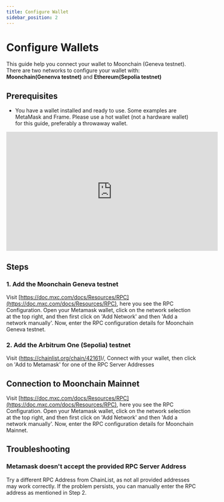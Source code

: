 ```yaml
---
title: Configure Wallet
sidebar_position: 2
---
```


# Configure Wallets

This guide help you connect your wallet to Moonchain (Geneva testnet). There are two networks to configure your wallet with:  
**Moonchain(Genenva testnet)** and **Ethereum(Sepolia testnet)**

## Prerequisites

- You have a wallet installed and ready to use. Some examples are MetaMask and Frame. Please use a hot wallet (not a hardware wallet) for this guide, preferably a throwaway wallet.

<iframe width="560" height="315" src="https://www.youtube.com/embed/y0MeycuNmEo?start=68" title="YouTube video player" frameborder="0" allow="accelerometer; autoplay; clipboard-write; encrypted-media; gyroscope; picture-in-picture; web-share" allowfullscreen></iframe>

## Steps

### 1. Add the Moonchain Geneva testnet
Visit [https://doc.mxc.com/docs/Resources/RPC](https://doc.mxc.com/docs/Resources/RPC), here you see the RPC Configuration. Open your Metamask wallet, click on the network selection at the top right, and then first click on 'Add Network' and then 'Add a network manually'. Now, enter the RPC configuration details for Moonchain Geneva testnet.

### 2. Add the Arbitrum One (Sepolia) testnet
Visit (https://chainlist.org/chain/42161)/, Connect with your wallet, then click on 'Add to Metamask' for one of the RPC Server Addresses

## Connection to Moonchain Mainnet
Visit [https://doc.mxc.com/docs/Resources/RPC](https://doc.mxc.com/docs/Resources/RPC), here you see the RPC Configuration. Open your Metamask wallet, click on the network selection at the top right, and then first click on 'Add Network' and then 'Add a network manually'. Now, enter the RPC configuration details for Moonchain Mainnet.

## Troubleshooting
### Metamask doesn't accept the provided RPC Server Address
Try a different RPC Address from ChainList, as not all provided addresses may work correctly.
If the problem persists, you can manually enter the RPC address as mentioned in Step 2.
